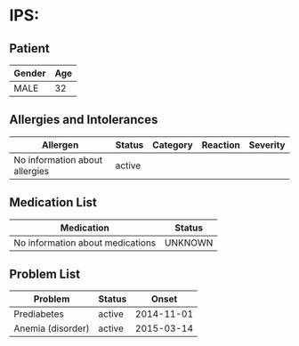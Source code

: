 # IPS:

## Patient

|Gender|Age|
|---|---|
|MALE|32|

## Allergies and Intolerances

|Allergen|Status|Category|Reaction|Severity|
|---|---|---|---|---|
|No information about allergies|active||||

## Medication List

|Medication|Status|
|---|---|
|No information about medications|UNKNOWN|

## Problem List

|Problem|Status|Onset|
|---|---|---|
|Prediabetes|active|2014-11-01|
|Anemia (disorder)|active|2015-03-14|
